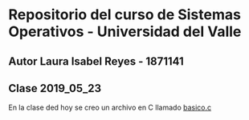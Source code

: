 # Repositorio del curso de Sistemas Operativos - Universidad del Valle
## Autor Laura Isabel Reyes - 1871141

## Clase 2019_05_23

En la clase ded hoy se creo un archivo en C llamado [basico.c](basico.c)
